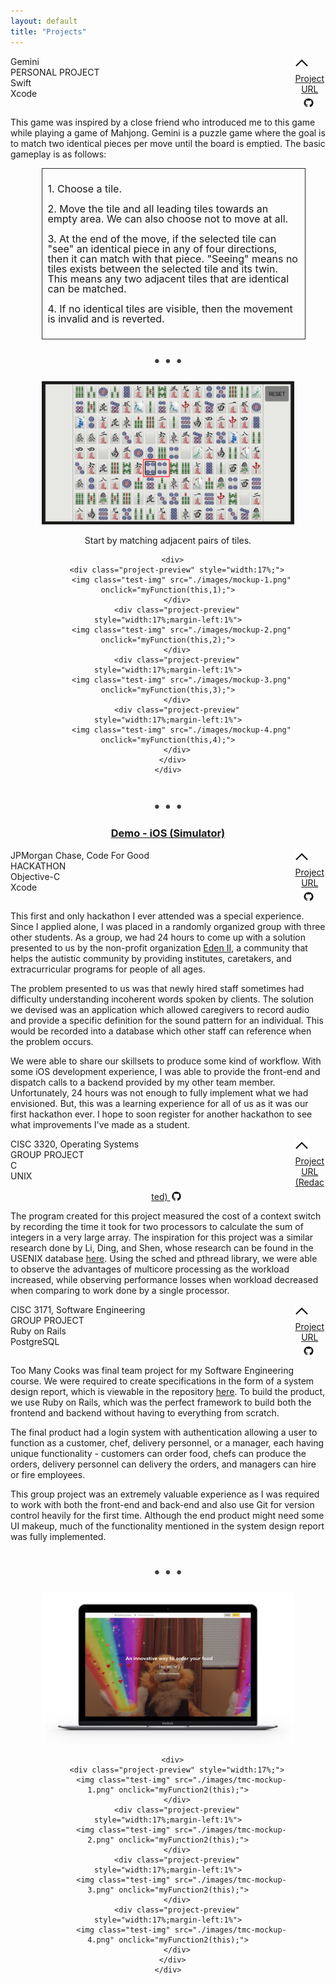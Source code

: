 ```yaml
---
layout: default
title: "Projects"
---
```

<div class="project-header-container" onclick="toggleProjectDetails(this, 1);">
  <div style="width:90%;float:left">
    <div class="project-header-top">Gemini</div>
    <div style="display:inline-block">
      <div class="project-type project-header-bottom">PERSONAL PROJECT</div>
      <div class="swift project-header-bottom">Swift</div>
      <div class="xcode project-header-bottom">Xcode</div>
    </div>
  </div>
  <div style="width:10%;float:left">
    <img id="project-toggle-button-1" class="project-toggle-button" style="width:24px" src="./images/collapse-icon.png"/>
  </div>
</div>

<div class="project-detail" id="project-detail-1">
  <div style="display:block;text-align:center">
    <a style="margin:0 auto" href="https://github.com/BENJYI/Gemini/">
      Project URL
      <img style="margin-right:0.25em;top:50%;transform:translateY(20%);position:relative;width:1.4em;height:1.4em;" src="./images/github-logo.png"/>
    </a>
  </div>
  
  <p>This game was inspired by a close friend who introduced me to this game while playing a game of Mahjong. Gemini is a puzzle game where the goal is to match two identical pieces per move until the board is emptied. The basic gameplay is as follows:</p>
  <div style="width:80%;display:inline-block;padding:8px; margin:0 10%;border:solid 1px #2b2b2b;">
  <p style="line-height:16px;font-size: 16px">1. Choose a tile.</p>
  <p style="line-height:16px;font-size: 16px">2. Move the tile and all leading tiles towards an empty area. We can also choose not to move at all.</p>
  <p style="line-height:16px;font-size: 16px">3. At the end of the move, if the selected tile can "see" an identical piece in any of four directions, then it can match with that piece. "Seeing" means no tiles exists between the selected tile and its twin. This means any two adjacent tiles that are identical can be matched.</p>
  <p style="line-height:16px;font-size: 16px;">4. If no identical tiles are visible, then the movement is invalid and is reverted.</p>

  </div>

  <div style="text-align:center">
    <div style="display:inline-block">
      <p style="font-size:1.5em;color:#3c3c3c">
      • • •
      </p>
    </div>
  </div>

  <div style="width:100%;text-align:center;">
    <div style="width:80%;display:inline-block;text-align:center">
      <div>
        <img id="project-img" src="./images/mockup-1.png">
      </div>
      <div>
        <p id="project-text">
          Start by matching adjacent pairs of tiles.
        </p>
      </div>
      
      <div>
        <div class="project-preview" style="width:17%;">
          <img class="test-img" src="./images/mockup-1.png" onclick="myFunction(this,1);">
        </div>
        <div class="project-preview" style="width:17%;margin-left:1%">
          <img class="test-img" src="./images/mockup-2.png" onclick="myFunction(this,2);">
        </div>
        <div class="project-preview" style="width:17%;margin-left:1%">
          <img class="test-img" src="./images/mockup-3.png" onclick="myFunction(this,3);">
        </div>
        <div class="project-preview" style="width:17%;margin-left:1%">
          <img class="test-img" src="./images/mockup-4.png" onclick="myFunction(this,4);">
        </div>
      </div>
    </div>
  </div>

  <div style="text-align:center">
    <div style="display:inline-block">
      <p style="font-size:1.5em;color:#3c3c3c">
      • • •
      </p>
    </div>
  </div>

  <div style="width:80%;padding:0 10%;text-align:center">
    <h3 style="margin-top:0;text-decoration:underline">Demo - iOS (Simulator)</h3>
    <div class="demo-video">
      <object data="https://www.youtube.com/embed/e-fX8VSi2xM"></object>
    </div>
  </div>
</div>

<div class="project-detail-divider"></div>

<div class="project-header-container" onclick="toggleProjectDetails(this, 2);">
  <div style="width:90%;float:left">
    <div class="project-header-top">JPMorgan Chase, Code For Good</div>
    <div style="display:inline-block">
      <div class="project-type project-header-bottom">HACKATHON</div>
      <div class="objc project-header-bottom">Objective-C</div>
      <div class="xcode project-header-bottom">Xcode</div>
    </div>
  </div>
  <div style="width:10%;float:left">
    <img id="project-toggle-button-2" class="project-toggle-button" style="width:24px" src="./images/collapse-icon.png"/>
  </div>
</div>

<div class="project-detail" id="project-detail-2">
  <div style="display:block;text-align:center">
    <a style="margin:0 auto" href="https://github.com/brooklyn2016/team-21">
      Project URL
      <img style="margin-right:0.25em;top:50%;transform:translateY(20%);position:relative;width:1.4em;height:1.4em;" src="./images/github-logo.png"/>
    </a>
  </div>
  <p>This first and only hackathon I ever attended was a special experience. Since I applied alone, I was placed in a randomly organized group with three other students. As a group, we had 24 hours to come up with a solution presented to us by the non-profit organization <a href="https://eden2.org/">Eden II</a>, a community that helps the autistic community by providing institutes, caretakers, and extracurricular programs for people of all ages. </p>

  <p>The problem presented to us was that newly hired staff sometimes had difficulty understanding incoherent words spoken by clients. The solution we devised was an application which allowed caregivers to record audio and provide a specific definition for the sound pattern for an individual. This would be recorded into a database which other staff can reference when the problem occurs.</p>

  <p>We were able to share our skillsets to produce some kind of workflow. With some iOS development experience, I was able to provide the front-end and dispatch calls to a backend provided by my other team member. Unfortunately, 24 hours was not enough to fully implement what we had envisioned. But, this was a learning experience for all of us as it was our first hackathon ever. I hope to soon register for another hackathon to see what improvements I've made as a student.</p>
</div>

<div class="project-detail-divider"></div>

<div class="project-header-container" onclick="toggleProjectDetails(this, 3);">
  <div style="width:90%;float:left">
    <div class="project-header-top">CISC 3320, Operating Systems</div>
    <div style="display:inline-block">
      <div class="project-type project-header-bottom">GROUP PROJECT</div> 
      <div class="clang project-header-bottom">C</div>
      <div class="unix project-header-bottom">UNIX</div>
    </div>
  </div>
  <div style="width:10%;float:left">
    <img id="project-toggle-button-3" class="project-toggle-button" style="width:24px" src="./images/collapse-icon.png"/>
  </div>
</div>

<div class="project-detail" id="project-detail-3">
  <div style="display:block;text-align:center">
    <a style="margin:0 auto" href="https://github.com/BENJYI/cisc3320-project3-REDACTED">
      Project URL (Redacted)
      <img style="margin-right:0.25em;top:50%;transform:translateY(20%);position:relative;width:1.4em;height:1.4em;" src="./images/github-logo.png"/>
    </a>
  </div>
  <p>The program created for this project measured the cost of a context switch by recording the time it took for two processors to calculate the sum of integers in a very large array. The inspiration for this project was a similar research done by Li, Ding, and Shen, whose research can be found in the USENIX database <a href="https://www.usenix.org/legacy/events/expcs07/papers/2-li.pdf">here</a>. Using the sched and pthread library, we were able to observe the advantages of multicore processing as the workload increased, while observing performance losses when workload decreased when comparing to work done by a single processor.</p>
</div>

<div class="project-detail-divider"></div>

<div class="project-header-container" onclick="toggleProjectDetails(this, 4)  ;">
  <div style="width:90%;float:left">
    <div class="project-header-top">CISC 3171, Software Engineering</div>
    <div style="display:inline-block">
      <div class="project-type project-header-bottom">GROUP PROJECT</div> 
      <div class="ruby project-header-bottom">Ruby on Rails</div>
      <div class="dbm project-header-bottom">PostgreSQL</div>
    </div>
  </div>
  <div style="width:10%;float:left">
    <img id="project-toggle-button-4" class="project-toggle-button" style="width:24px" src="./images/collapse-icon.png"/>
  </div>
</div>

<div class="project-detail" id="project-detail-4">
  <div style="display:block;text-align:center">
    <a style="margin:0 auto" href="https://github.com/BENJYI/too_many_cooks">
      Project URL
      <img style="margin-right:0.25em;top:50%;transform:translateY(20%);position:relative;width:1.4em;height:1.4em;" src="./images/github-logo.png"/>
    </a>
  </div>
  <p>Too Many Cooks was final team project for my Software Engineering course. We were required to create specifications in the form of a system design report, which is viewable in the repository <a href="https://github.com/BENJYI/too_many_cooks/blob/master/SDR.pdf">here</a>. To build the product, we use Ruby on Rails, which was the perfect framework to build both the frontend and backend without having to everything from scratch. </p>

  <p>The final product had a login system with authentication allowing a user to function as a customer, chef, delivery personnel, or a manager, each having unique functionality - customers can order food, chefs can produce the orders, delivery personnel can delivery the orders, and managers can hire or fire employees.</p>

  <p>This group project was an extremely valuable experience as I was required to work with both the front-end and back-end and also use Git for version control heavily for the first time. Although the end product might need some UI makeup, much of the functionality mentioned in the system design report was fully implemented.</p>

  <div style="text-align:center">
    <div style="display:inline-block">
      <p style="font-size:1.5em;color:#3c3c3c">
      • • •
      </p>
    </div>
  </div>

  <div style="width:100%;text-align:center;">
    <div style="width:80%;display:inline-block;text-align:center">
      <div>
        <img id="project-img2" src="./images/tmc-mockup-1.png">
      </div>
      
      <div>
        <div class="project-preview" style="width:17%;">
          <img class="test-img" src="./images/tmc-mockup-1.png" onclick="myFunction2(this);">
        </div>
        <div class="project-preview" style="width:17%;margin-left:1%">
          <img class="test-img" src="./images/tmc-mockup-2.png" onclick="myFunction2(this);">
        </div>
        <div class="project-preview" style="width:17%;margin-left:1%">
          <img class="test-img" src="./images/tmc-mockup-3.png" onclick="myFunction2(this);">
        </div>
        <div class="project-preview" style="width:17%;margin-left:1%">
          <img class="test-img" src="./images/tmc-mockup-4.png" onclick="myFunction2(this);">
        </div>
      </div>
    </div>
  </div>
</div>